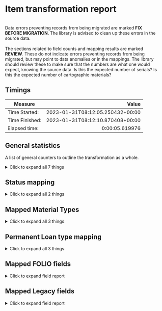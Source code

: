 # Item transformation report   
<br/>Data errors preventing records from being migrated are marked **FIX BEFORE MIGRATION**. The library is advised to clean up these errors in the source data.<br/><br/> The sections related to field counts and mapping results are marked **REVIEW**. These do not indicate errors preventing records from being migrated, but may point to data anomalies or in the mappings. The library should review these to make sure that the numbers are what one would expect, knowing the source data. Is this the expected number of serials? Is this the expected number of cartographic materials?
## Timings   
   
Measure | Value   
--- | ---:   
Time Started: | 2023-01-31T08:12:05.250432+00:00   
Time Finished: | 2023-01-31T08:12:10.870408+00:00   
Elapsed time: | 0:00:05.619976   
   
## General statistics    
A list of general counters to outline the transformation as a whole.    
<details><summary>Click to expand all 7 things</summary>     
   
Measure | Count   
--- | ---:   
Empty rows in bw_items.tsv | 0   
Number of Legacy items in file_name='bw_items.tsv' suppressed=False staff_suppressed=False service_point_id='' | 10   
Number of files processed | 1   
Number of legacy items in total | 10   
Number of records written to disk | 10   
Total rows in bw_items.tsv | 10   
</details>   
   
## Status mapping    
    
<details><summary>Click to expand all 2 things</summary>     
   
Measure | Count   
--- | ---:   
'' -> Available | 10   
</details>   
   
## Mapped Material Types    
    
<details><summary>Click to expand all 3 things</summary>     
   
Measure | Count   
--- | ---:   
a   -> sound recording | 9   
c   -> video recording | 1   
</details>   
   
## Permanent Loan type mapping    
    
<details><summary>Click to expand all 3 things</summary>     
   
Measure | Count   
--- | ---:   
0 -> Can circulate | 9   
199 -> Reading room | 1   
</details>   

## Mapped FOLIO fields
<details><summary>Click to expand field report</summary>     

FOLIO Field | Mapped | Unmapped  
--- | --- | ---:  
_version | 0 (0%) | 10 (100%) 
accessionNumber | 0 (0%) | 10 (100%) 
administrativeNotes | 0 (0%) | 10 (100%) 
barcode | 10 (100%) | 0 (0%) 
chronology | 0 (0%) | 10 (100%) 
circulationNotes | 0 (0%) | 10 (100%) 
copyNumber | 0 (0%) | 10 (100%) 
descriptionOfPieces | 0 (0%) | 10 (100%) 
discoverySuppress | 0 (0%) | 10 (100%) 
effectiveCallNumberComponents | 0 (0%) | 10 (100%) 
effectiveLocationId | 0 (0%) | 10 (100%) 
effectiveShelvingOrder | 0 (0%) | 10 (100%) 
electronicAccess | 0 (0%) | 10 (100%) 
enumeration | 0 (0%) | 10 (100%) 
formerIds | 10 (100%) | 0 (0%) 
holdingsRecord2 | 0 (0%) | 10 (100%) 
holdingsRecordId | 10 (100%) | 0 (0%) 
hrid | 10 (100%) | 0 (0%) 
id | 10 (100%) | 0 (0%) 
inTransitDestinationServicePointId | 0 (0%) | 10 (100%) 
itemDamagedStatusDate | 0 (0%) | 10 (100%) 
itemDamagedStatusId | 0 (0%) | 10 (100%) 
itemIdentifier | 0 (0%) | 10 (100%) 
itemLevelCallNumber | 0 (0%) | 10 (100%) 
itemLevelCallNumberPrefix | 0 (0%) | 10 (100%) 
itemLevelCallNumberSuffix | 0 (0%) | 10 (100%) 
itemLevelCallNumberTypeId | 0 (0%) | 10 (100%) 
lastCheckIn | 0 (0%) | 10 (100%) 
materialType | 0 (0%) | 10 (100%) 
materialTypeId | 10 (100%) | 0 (0%) 
metadata | 10 (100%) | 0 (0%) 
metadata.createdByUserId | 10 (100%) | 0 (0%) 
metadata.createdDate | 10 (100%) | 0 (0%) 
metadata.updatedByUserId | 10 (100%) | 0 (0%) 
metadata.updatedDate | 10 (100%) | 0 (0%) 
missingPieces | 0 (0%) | 10 (100%) 
missingPiecesDate | 0 (0%) | 10 (100%) 
notes | 0 (0%) | 10 (100%) 
numberOfMissingPieces | 0 (0%) | 10 (100%) 
numberOfPieces | 0 (0%) | 10 (100%) 
permanentLoanTypeId | 10 (100%) | 0 (0%) 
permanentLocation | 0 (0%) | 10 (100%) 
permanentLocationId | 0 (0%) | 10 (100%) 
purchaseOrderLineIdentifier | 0 (0%) | 10 (100%) 
statisticalCodeIds | 0 (0%) | 10 (100%) 
status | 10 (100%) | 0 (0%) 
status.date | 10 (100%) | 0 (0%) 
status.name | 10 (100%) | 0 (0%) 
tags | 0 (0%) | 10 (100%) 
temporaryLoanTypeId | 0 (0%) | 10 (100%) 
temporaryLocation | 0 (0%) | 10 (100%) 
temporaryLocationId | 0 (0%) | 10 (100%) 
volume | 0 (0%) | 10 (100%) 
yearCaption | 0 (0%) | 10 (100%) 
</details>   

## Mapped Legacy fields
<details><summary>Click to expand field report</summary>     

Legacy Field | Present | Mapped | Unmapped  
--- | --- | --- | ---:  
BARCODE(ITEM) | 10 (100.0%) | 10 (100%) | 0  
I TYPE | 10 (100.0%) | 10 (100%) | 0  
MAT TYPE | 10 (100.0%) | 10 (100%) | 0  
RECORD #(BIBLIO) | 10 (100.0%) | 10 (100%) | 0  
RECORD #(ITEM) | 30 (300.0%) | 30 (300%) | 0  
</details>   
